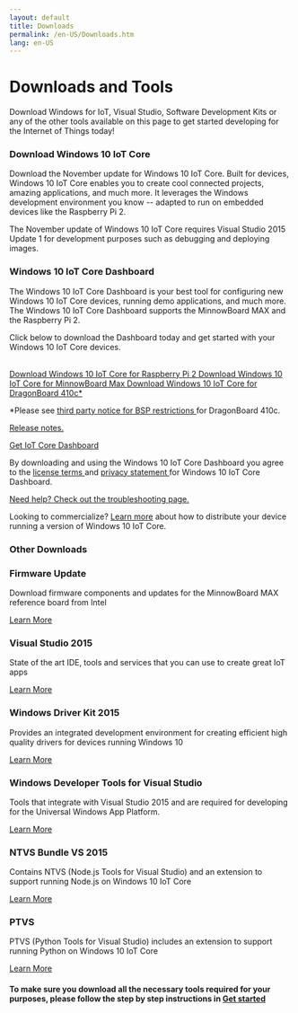 ```yaml
---
layout: default
title: Downloads
permalink: /en-US/Downloads.htm
lang: en-US
---
```


<div class="row section-heading">
  <div class="col-xs-24 col-md-12">
    <h1>Downloads and Tools</h1>
    <p>Download Windows for IoT, Visual Studio, Software Development Kits or any of the other tools available on this page to get started developing for the Internet of Things today!</p>
  </div>
  <div class="col-xs-24 col-md-12">
    <div class="downloads-image"></div>
  </div>
</div>

<div class="row">
  <div class="col-md-12 col-xs-24">
    <h3 class="divider">Download Windows 10 IoT Core</h3>
    <div class="preview">
      <p>
        Download the November update for Windows 10 IoT Core. Built for devices, Windows 10 IoT Core enables you to create cool connected projects, amazing applications, and much more. It leverages the Windows development environment you know -- adapted to run on embedded devices like the Raspberry Pi 2.
      </p>
      <p>
        The November update of Windows 10 IoT Core requires Visual Studio 2015 Update 1 for development purposes such as debugging and deploying images.
      </p>
    </div>
  </div>
  <div class="col-md-12 col-xs-24">
    <h3 class="divider">Windows 10 IoT Core Dashboard</h3>
    <p>The Windows 10 IoT Core Dashboard is your best tool for configuring new Windows 10 IoT Core devices, running demo applications, and much more. The Windows 10 IoT Core Dashboard supports the MinnowBoard MAX and the Raspberry Pi 2.</p>
    <p>Click below to download the Dashboard today and get started with your Windows 10 IoT Core devices.</p>
  </div>
</div>

<br>

<div class="row">
  <div class="col-md-12 col-xs-24">
    <a href="http://go.microsoft.com/fwlink/?LinkId=691711" class="button-blue button-flat"> Download Windows 10 IoT Core for Raspberry Pi 2 </a>
    <a href="http://go.microsoft.com/fwlink/?LinkId=691712" class="button-blue button-flat"> Download Windows 10 IoT Core for MinnowBoard Max </a>
    <a href="http://go.microsoft.com/fwlink/?LinkId=691713" class="button-blue button-flat"> Download Windows 10 IoT Core for DragonBoard 410c&#42;</a>
    <p>
      &#42;Please see <a href="http://aka.ms/thirdpartynotices" target="_blank"> third party notice for BSP restrictions </a> for DragonBoard 410c.
    </p>
    <p>
      <a href="{{site.baseurl}}/{{page.lang}}/win10/ReleaseNotesRTM.htm"> Release notes. </a>
    </p>
  </div>
  <div class="col-md-12 col-xs-24">
    <a href="http://go.microsoft.com/fwlink/?LinkID=708576" class="button-blue button-flat"> Get IoT Core Dashboard </a>
    <p> By downloading and using the Windows 10 IoT Core Dashboard you agree to the <a href="http://go.microsoft.com/fwlink/?LinkID=703960&clcid=0x4809"> license terms </a> and <a href="http://go.microsoft.com/fwlink/?LinkId=521839"> privacy statement </a> for Windows 10 IoT Core Dashboard. </p>
    <p>
      <a href="{{site.baseurl}}/{{page.lang}}/win10/IoTDashboardTroubleshooting.htm"> Need help? Check out the troubleshooting page. </a>
    </p>
  </div>
</div>
<div class="row">
  <div class="col-md-24">
    <p>Looking to commercialize? <a href="http://go.microsoft.com/fwlink/?LinkId=708649" target="_blank">Learn more</a> about how to distribute your device running a version of Windows 10 IoT Core.</p>
  </div>
</div>

<div class="row">
  <div class="col-xs-24">
    <h3 class="divider"> Other Downloads </h3>
  </div>
</div>

<div class="row">
  <div class="col-md-6">
    <h3>Firmware Update</h3>
    <p>Download firmware components and updates for the MinnowBoard MAX reference board from Intel</p>
    <a href="http://firmware.intel.com/projects/minnowboard-max" target="_blank">Learn More</a>
  </div>
  <div class="col-md-6">
    <h3>Visual Studio 2015</h3>
    <p>State of the art IDE, tools and services that you can use to create great IoT apps</p>
    <a href="https://www.visualstudio.com/vs-2015-product-editions" target="_blank">Learn More</a>
  </div>
  <div class="col-md-6">
    <h3>Windows Driver Kit 2015</h3>
    <p>Provides an integrated development environment for creating efficient high quality drivers for devices running Windows 10</p>
    <a href="https://msdn.microsoft.com/en-US/windows/hardware/dn913721(v=vs.8.5).aspx" target="_blank">Learn More</a>
  </div>
  <div class="col-md-6">
    <h3>Windows Developer Tools for Visual Studio</h3>
    <p>Tools that integrate with Visual Studio 2015 and are required for developing for the Universal Windows App Platform.</p>
    <a href="https://dev.windows.com/en-us/downloads" target="_blank">Learn More</a>
  </div>
</div>
<div class="row">
  <div class="col-md-6">
    <h3>NTVS Bundle VS 2015</h3>
    <p>Contains NTVS (Node.js Tools for Visual Studio) and an extension to support running Node.js on Windows 10 IoT Core</p>
    <a href="https://github.com/ms-iot/ntvsiot/releases" target="_blank">Learn More</a>
  </div>
  <div class="col-md-6">
    <h3>PTVS</h3>
    <p>PTVS (Python Tools for Visual Studio) includes an extension to support running Python on Windows 10 IoT Core</p>
    <a href="https://github.com/microsoft/ptvs/releases" target="_blank">Learn More</a>
  </div>
</div>
<div class="row">
  <div class="col-md-24">
    <h4>To make sure you download all the necessary tools required for your purposes, please follow the step by step instructions in <a href="{{site.baseurl}}/{{page.lang}}/GetStarted.htm">Get started</a></h4>
  </div>
</div>

